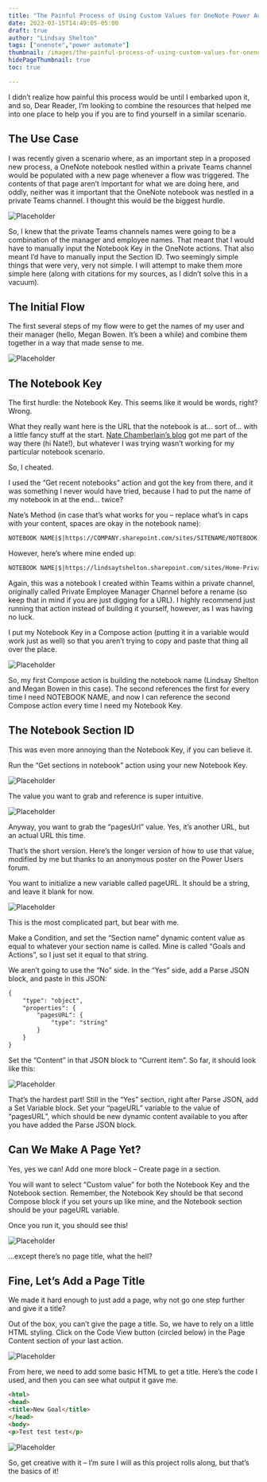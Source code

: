 ```yaml
---
title: "The Painful Process of Using Custom Values for OneNote Power Automate References"
date: 2023-03-15T14:49:05-05:00
draft: true
author: "Lindsay Shelton"
tags: ["onenote","power automate"]
thumbnail: /images/the-painful-process-of-using-custom-values-for-onenote-power-automate-references10.png
hidePageThumbnail: true
toc: true

---
```


I didn’t realize how painful this process would be until I embarked upon it, and so, Dear Reader, I’m looking to combine the resources that helped me into one place to help you if you are to find yourself in a similar scenario.

## The Use Case
I was recently given a scenario where, as an important step in a proposed new process, a OneNote notebook nestled within a private Teams channel would be populated with a new page whenever a flow was triggered. The contents of that page aren’t important for what we are doing here, and oddly, neither was it important that the OneNote notebook was nestled in a private Teams channel. I thought this would be the biggest hurdle.

![Placeholder](/images/the-painful-process-of-using-custom-values-for-onenote-power-automate-references1.jpg)

So, I knew that the private Teams channels names were going to be a combination of the manager and employee names. That meant that I would have to manually input the Notebook Key in the OneNote actions. That also meant I’d have to manually input the Section ID. Two seemingly simple things that were very, very not simple. I will attempt to make them more simple here (along with citations for my sources, as I didn’t solve this in a vacuum).

## The Initial Flow
The first several steps of my flow were to get the names of my user and their manager (hello, Megan Bowen. It’s been a while) and combine them together in a way that made sense to me.

![Placeholder](/images/the-painful-process-of-using-custom-values-for-onenote-power-automate-references2.png)

## The Notebook Key
The first hurdle: the Notebook Key. This seems like it would be words, right? Wrong.

What they really want here is the URL that the notebook is at… sort of… with a little fancy stuff at the start. <a href="https://natechamberlain.com/2022/06/29/power-automate-solution-onenote-action-errors-involving-invalid-or-inaccessible-notebook-keys-and-sections/">Nate Chamberlain’s blog</a> got me part of the way there (hi Nate!), but whatever I was trying wasn’t working for my particular notebook scenario.

So, I cheated.

I used the “Get recent notebooks” action and got the key from there, and it was something I never would have tried, because I had to put the name of my notebook in at the end… twice?

Nate’s Method (in case that’s what works for you – replace what’s in caps with your content, spaces are okay in the notebook name):

```html
NOTEBOOK NAME|$|https://COMPANY.sharepoint.com/sites/SITENAME/NOTEBOOK LOCATION/NOTEBOOK NAME
````

However, here’s where mine ended up:

```html
NOTEBOOK NAME|$|https://lindsaytshelton.sharepoint.com/sites/Home-PrivateEmployeeManagerChannel/Shared Documents/NOTEBOOK NAME/NOTEBOOK NAME
````

Again, this was a notebook I created within Teams within a private channel, originally called Private Employee Manager Channel before a rename (so keep that in mind if you are just digging for a URL). I highly recommend just running that action instead of building it yourself, however, as I was having no luck.

I put my Notebook Key in a Compose action (putting it in a variable would work just as well) so that you aren’t trying to copy and paste that thing all over the place.

![Placeholder](/images/the-painful-process-of-using-custom-values-for-onenote-power-automate-references3.png)

So, my first Compose action is building the notebook name (Lindsay Shelton and Megan Bowen in this case). The second references the first for every time I need NOTEBOOK NAME, and now I can reference the second Compose action every time I need my Notebook Key.

## The Notebook Section ID
This was even more annoying than the Notebook Key, if you can believe it.

Run the “Get sections in notebook” action using your new Notebook Key.

![Placeholder](/images/the-painful-process-of-using-custom-values-for-onenote-power-automate-references4.png)

The value you want to grab and reference is super intuitive.

![Placeholder](/images/the-painful-process-of-using-custom-values-for-onenote-power-automate-references5.jpg)

Anyway, you want to grab the “pagesUrl” value. Yes, it’s another URL, but an actual URL this time.

That’s the short version. Here’s the longer version of how to use that value, modified by me but thanks to an anonymous poster on the Power Users forum.

You want to initialize a new variable called pageURL. It should be a string, and leave it blank for now.

![Placeholder](/images/the-painful-process-of-using-custom-values-for-onenote-power-automate-references6.png)

This is the most complicated part, but bear with me.

Make a Condition, and set the “Section name” dynamic content value as equal to whatever your section name is called. Mine is called “Goals and Actions”, so I just set it equal to that string.

We aren’t going to use the “No” side. In the “Yes” side, add a Parse JSON block, and paste in this JSON:

```html
{
    "type": "object",
    "properties": {
        "pagesURL": {
            "type": "string"
        }
    }
}
````

Set the “Content” in that JSON block to “Current item”. So far, it should look like this:

![Placeholder](/images/the-painful-process-of-using-custom-values-for-onenote-power-automate-references7.png)

That’s the hardest part! Still in the “Yes” section, right after Parse JSON, add a Set Variable block. Set your “pageURL” variable to the value of “pagesURL”, which should be new dynamic content available to you after you have added the Parse JSON block.

## Can We Make A Page Yet?
Yes, yes we can! Add one more block – Create page in a section.

You will want to select “Custom value” for both the Notebook Key and the Notebook section. Remember, the Notebook Key should be that second Compose block if you set yours up like mine, and the Notebook section should be your pageURL variable.

Once you run it, you should see this!

![Placeholder](/images/the-painful-process-of-using-custom-values-for-onenote-power-automate-references8.png)

…except there’s no page title, what the hell?

## Fine, Let’s Add a Page Title
We made it hard enough to just add a page, why not go one step further and give it a title?

Out of the box, you can’t give the page a title. So, we have to rely on a little HTML styling. Click on the Code View button (circled below) in the Page Content section of your last action.

![Placeholder](/images/the-painful-process-of-using-custom-values-for-onenote-power-automate-references9.png)

From here, we need to add some basic HTML to get a title. Here’s the code I used, and then you can see what output it gave me.

```html
<html>
<head>
<title>New Goal</title>
</head>
<body>
<p>Test test test</p>
````

![Placeholder](/images/the-painful-process-of-using-custom-values-for-onenote-power-automate-references10.png)

So, get creative with it – I’m sure I will as this project rolls along, but that’s the basics of it!


